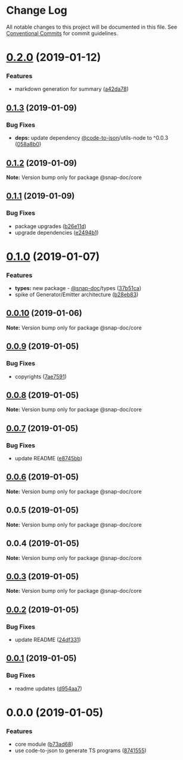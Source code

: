 # Change Log

All notable changes to this project will be documented in this file.
See [Conventional Commits](https://conventionalcommits.org) for commit guidelines.

# [0.2.0](https://github.com/snap-doc/snap-doc/compare/@snap-doc/core@0.1.3...@snap-doc/core@0.2.0) (2019-01-12)


### Features

* markdown generation for summary ([a42da78](https://github.com/snap-doc/snap-doc/commit/a42da78))





## [0.1.3](https://github.com/snap-doc/snap-doc/compare/@snap-doc/core@0.1.2...@snap-doc/core@0.1.3) (2019-01-09)


### Bug Fixes

* **deps:** update dependency [@code-to-json](https://github.com/code-to-json)/utils-node to ^0.0.3 ([058a8b0](https://github.com/snap-doc/snap-doc/commit/058a8b0))





## [0.1.2](https://github.com/snap-doc/snap-doc/compare/@snap-doc/core@0.1.1...@snap-doc/core@0.1.2) (2019-01-09)

**Note:** Version bump only for package @snap-doc/core





## [0.1.1](https://github.com/snap-doc/snap-doc/compare/@snap-doc/core@0.1.0...@snap-doc/core@0.1.1) (2019-01-09)


### Bug Fixes

* package upgrades ([b26e11d](https://github.com/snap-doc/snap-doc/commit/b26e11d))
* upgrade dependencies ([e2494b1](https://github.com/snap-doc/snap-doc/commit/e2494b1))





# [0.1.0](https://github.com/snap-doc/snap-doc/compare/@snap-doc/core@0.0.10...@snap-doc/core@0.1.0) (2019-01-07)


### Features

* **types:** new package - [@snap-doc](https://github.com/snap-doc)/types ([37b51ca](https://github.com/snap-doc/snap-doc/commit/37b51ca))
* spike of Generator/Emitter architecture ([b28eb83](https://github.com/snap-doc/snap-doc/commit/b28eb83))





## [0.0.10](https://github.com/snap-doc/snap-doc/compare/@snap-doc/core@0.0.9...@snap-doc/core@0.0.10) (2019-01-06)

**Note:** Version bump only for package @snap-doc/core





## [0.0.9](https://github.com/snap-doc/snap-doc/compare/@snap-doc/core@0.0.8...@snap-doc/core@0.0.9) (2019-01-05)


### Bug Fixes

* copyrights ([7ae7591](https://github.com/snap-doc/snap-doc/commit/7ae7591))





## [0.0.8](https://github.com/snap-doc/snap-doc/compare/@snap-doc/core@0.0.7...@snap-doc/core@0.0.8) (2019-01-05)

**Note:** Version bump only for package @snap-doc/core





## [0.0.7](https://github.com/snap-doc/snap-doc/compare/@snap-doc/core@0.0.6...@snap-doc/core@0.0.7) (2019-01-05)


### Bug Fixes

* update README ([e8745bb](https://github.com/snap-doc/snap-doc/commit/e8745bb))





## [0.0.6](https://github.com/snap-doc/snap-doc/compare/@snap-doc/core@0.0.5...@snap-doc/core@0.0.6) (2019-01-05)

**Note:** Version bump only for package @snap-doc/core





## 0.0.5 (2019-01-05)

**Note:** Version bump only for package @snap-doc/core





## 0.0.4 (2019-01-05)

**Note:** Version bump only for package @snap-doc/core





## [0.0.3](https://github.com/snap-doc/snap-doc/compare/@snap-doc/core@0.0.2...@snap-doc/core@0.0.3) (2019-01-05)

**Note:** Version bump only for package @snap-doc/core





## [0.0.2](https://github.com/snap-doc/snap-doc/compare/@snap-doc/core@0.0.1...@snap-doc/core@0.0.2) (2019-01-05)


### Bug Fixes

* update README ([24df331](https://github.com/snap-doc/snap-doc/commit/24df331))





## [0.0.1](https://github.com/snap-doc/snap-doc/compare/@snap-doc/core@0.0.0...@snap-doc/core@0.0.1) (2019-01-05)


### Bug Fixes

* readme updates ([d954aa7](https://github.com/snap-doc/snap-doc/commit/d954aa7))





# 0.0.0 (2019-01-05)


### Features

* core module ([b73ad68](https://github.com/snap-doc/snap-doc/commit/b73ad68))
* use code-to-json to generate TS programs ([8741555](https://github.com/snap-doc/snap-doc/commit/8741555))

